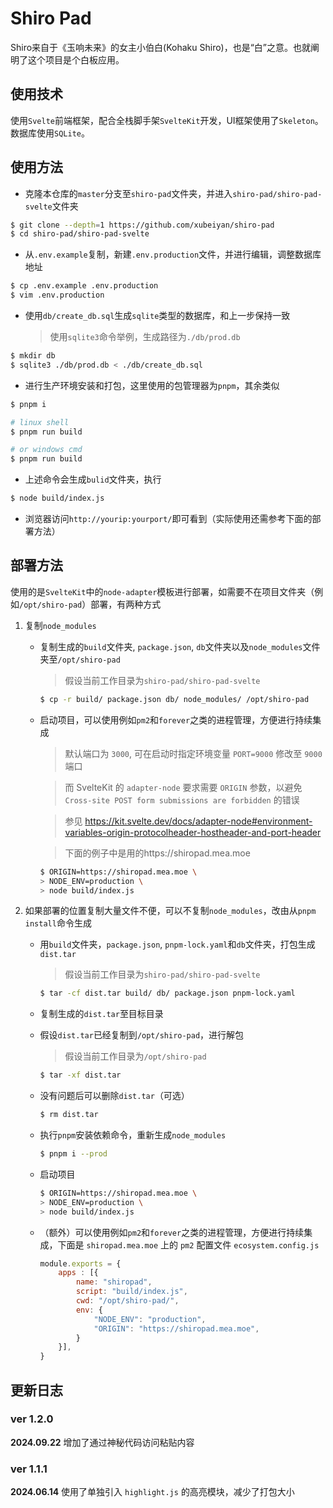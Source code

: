 # Shiro Pad

Shiro来自于《玉响未来》的女主小伯白(Kohaku Shiro)，也是“白”之意。也就阐明了这个项目是个白板应用。

## 使用技术

使用`Svelte`前端框架，配合全栈脚手架`SvelteKit`开发，UI框架使用了`Skeleton`。数据库使用`SQLite`。

## 使用方法

* 克隆本仓库的`master`分支至`shiro-pad`文件夹，并进入`shiro-pad/shiro-pad-svelte`文件夹

```bash
$ git clone --depth=1 https://github.com/xubeiyan/shiro-pad 
$ cd shiro-pad/shiro-pad-svelte
```

* 从`.env.example`复制，新建`.env.production`文件，并进行编辑，调整数据库地址

```bash
$ cp .env.example .env.production
$ vim .env.production
```

* 使用`db/create_db.sql`生成`sqlite`类型的数据库，和上一步保持一致

	> 使用`sqlite3`命令举例，生成路径为`./db/prod.db`

```bash
$ mkdir db
$ sqlite3 ./db/prod.db < ./db/create_db.sql
```

* 进行生产环境安装和打包，这里使用的包管理器为`pnpm`，其余类似

```bash
$ pnpm i

# linux shell
$ pnpm run build

# or windows cmd
$ pnpm run build
```

* 上述命令会生成`bulid`文件夹，执行

```bash
$ node build/index.js
```

* 浏览器访问`http://yourip:yourport/`即可看到（实际使用还需参考下面的部署方法）

## 部署方法

使用的是`SvelteKit`中的`node-adapter`模板进行部署，如需要不在项目文件夹（例如`/opt/shiro-pad`）部署，有两种方式

1. 复制`node_modules`

	* 复制生成的`build`文件夹, `package.json`, `db`文件夹以及`node_modules`文件夹至`/opt/shiro-pad`

		> 假设当前工作目录为`shiro-pad/shiro-pad-svelte`

		```bash
		$ cp -r build/ package.json db/ node_modules/ /opt/shiro-pad
		```

	* 启动项目，可以使用例如`pm2`和`forever`之类的进程管理，方便进行持续集成

		> 默认端口为 `3000`, 可在启动时指定环境变量 `PORT=9000` 修改至 `9000` 端口

		> 而 SvelteKit 的 `adapter-node` 要求需要 `ORIGIN` 参数，以避免 `Cross-site POST form submissions are forbidden` 的错误

		> 参见 https://kit.svelte.dev/docs/adapter-node#environment-variables-origin-protocolheader-hostheader-and-port-header

		> 下面的例子中是用的https://shiropad.mea.moe


		```bash
		$ ORIGIN=https://shiropad.mea.moe \
		> NODE_ENV=production \
		> node build/index.js
		```
	
2. 如果部署的位置复制大量文件不便，可以不复制`node_modules`，改由从`pnpm install`命令生成
	
	* 用`build`文件夹，`package.json`, `pnpm-lock.yaml`和`db`文件夹，打包生成`dist.tar`
	
		> 假设当前工作目录为`shiro-pad/shiro-pad-svelte`
		
		```bash
		$ tar -cf dist.tar build/ db/ package.json pnpm-lock.yaml
		```
	
	* 复制生成的`dist.tar`至目标目录
	* 假设`dist.tar`已经复制到`/opt/shiro-pad`，进行解包
	
		> 假设当前工作目录为`/opt/shiro-pad`
		
		```bash
		$ tar -xf dist.tar
		```
	
	* 没有问题后可以删除`dist.tar`（可选）
	
		```bash
		$ rm dist.tar
		```
	
	* 执行`pnpm`安装依赖命令，重新生成`node_modules`
	
		```bash
		$ pnpm i --prod
		```
	
	* 启动项目
	
		```bash
		$ ORIGIN=https://shiropad.mea.moe \
		> NODE_ENV=production \
		> node build/index.js
		```

	* （额外）可以使用例如`pm2`和`forever`之类的进程管理，方便进行持续集成，下面是 `shiropad.mea.moe` 上的 `pm2` 配置文件 `ecosystem.config.js`

		```javascript
		module.exports = {
			apps : [{
				name: "shiropad",
				script: "build/index.js",
				cwd: "/opt/shiro-pad/",
				env: {
					"NODE_ENV": "production",
					"ORIGIN": "https://shiropad.mea.moe",
				}
			}],
		}
		```
	
## 更新日志

### ver 1.2.0

**2024.09.22** 增加了通过神秘代码访问粘贴内容

### ver 1.1.1

**2024.06.14** 使用了单独引入 `highlight.js` 的高亮模块，减少了打包大小